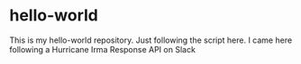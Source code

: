 # hello-world
This is my hello-world repository. Just following the script here. 
I came here following a Hurricane Irma Response API on Slack
